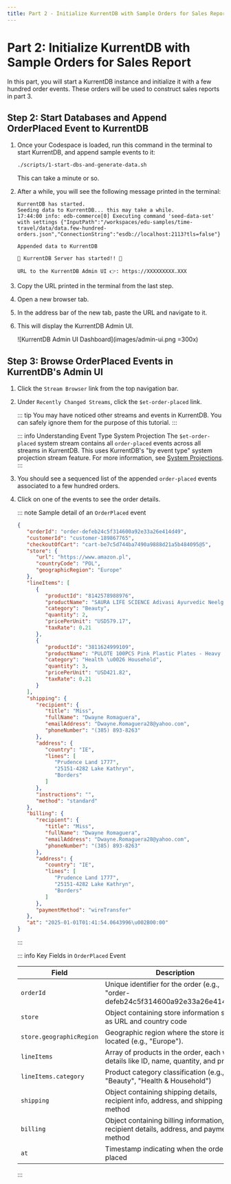 ```yaml
---
title: Part 2 - Initialize KurrentDB with Sample Orders for Sales Report
---
```


# Part 2: Initialize KurrentDB with Sample Orders for Sales Report

In this part, you will start a KurrentDB instance and initialize it with a few hundred order events. These orders will be used to construct sales reports in part 3.

## Step 2: Start Databases and Append OrderPlaced Event to KurrentDB

1. Once your Codespace is loaded, run this command in the terminal to start KurrentDB, and append sample events to it:

   ```sh
   ./scripts/1-start-dbs-and-generate-data.sh
   ```

   This can take a minute or so.

2. After a while, you will see the following message printed in the terminal:

   ```
   KurrentDB has started.
   Seeding data to KurrentDB... this may take a while.
   17:44:00 info: edb-commerce[0] Executing command 'seed-data-set' with settings {"InputPath":"/workspaces/edu-samples/time-travel/data/data.few-hundred-orders.json","ConnectionString":"esdb://localhost:2113?tls=false"}

   Appended data to KurrentDB

   🚀 KurrentDB Server has started!! 🚀

   URL to the KurrentDB Admin UI 👉: https://XXXXXXXXX.XXX
   ```

3. Copy the URL printed in the terminal from the last step.

4. Open a new browser tab. 

5. In the address bar of the new tab, paste the URL and navigate to it.

6. This will display the KurrentDB Admin UI.
   
   ![KurrentDB Admin UI Dashboard](images/admin-ui.png =300x)

## Step 3: Browse OrderPlaced Events in KurrentDB's Admin UI

1. Click the `Stream Browser` link from the top navigation bar.

2. Under `Recently Changed Streams`, click the `$et-order-placed` link.

   ::: tip
   You may have noticed other streams and events in KurrentDB. You can safely ignore them for the purpose of this tutorial. 
   :::

   ::: info Understanding Event Type System Projection
   The `$et-order-placed` system stream contains all `order-placed` events across all streams in KurrentDB. This uses KurrentDB's "by event type" system projection stream feature. For more information, see [System Projections](https://docs.kurrent.io/server/v25.0/features/projections/system.html#by-event-type).
   :::

3. You should see a sequenced list of the appended `order-placed` events associated to a few hundred orders.

4. Click on one of the events to see the order details.

   ::: note Sample detail of an `OrderPlaced` event

   ```json
   {
      "orderId": "order-defeb24c5f314600a92e33a26e414d49",
      "customerId": "customer-189867765",
      "checkoutOfCart": "cart-be7c5d744ba7490a9888d21a5b484095@5",
      "store": {
         "url": "https://www.amazon.pl",
         "countryCode": "POL",
         "geographicRegion": "Europe"
      },
      "lineItems": [
         {
            "productId": "8142578988976",
            "productName": "SAURA LIFE SCIENCE Adivasi Ayurvedic Neelgiri Hair growth Hair Oil-250ML (2)",
            "category": "Beauty",
            "quantity": 2,
            "pricePerUnit": "USD579.17",
            "taxRate": 0.21
         },
         {
            "productId": "3811624999109",
            "productName": "PULOTE 100PCS Pink Plastic Plates - Heavy Duty Pink Disposable Plates - Pink and Gold Plastic Plates Include 50PCS Pink Dinner Plates, 50PCS Pink Dessert Plates for Party\u0026Wedding",
            "category": "Health \u0026 Household",
            "quantity": 3,
            "pricePerUnit": "USD421.82",
            "taxRate": 0.21
         }
      ],
      "shipping": {
         "recipient": {
            "title": "Miss",
            "fullName": "Dwayne Romaguera",
            "emailAddress": "Dwayne.Romaguera28@yahoo.com",
            "phoneNumber": "(385) 893-8263"
         },
         "address": {
            "country": "IE",
            "lines": [
               "Prudence Land 1777",
               "25151-4282 Lake Kathryn",
               "Borders"
            ]
         },
         "instructions": "",
         "method": "standard"
      },
      "billing": {
         "recipient": {
            "title": "Miss",
            "fullName": "Dwayne Romaguera",
            "emailAddress": "Dwayne.Romaguera28@yahoo.com",
            "phoneNumber": "(385) 893-8263"
         },
         "address": {
            "country": "IE",
            "lines": [
               "Prudence Land 1777",
               "25151-4282 Lake Kathryn",
               "Borders"
            ]
         },
         "paymentMethod": "wireTransfer"
      },
      "at": "2025-01-01T01:41:54.0643996\u002B00:00"
   }				
   ```
   :::

   ::: info Key Fields in `OrderPlaced` Event

   | Field                   | Description                                                                                   |
   |-------------------------|-----------------------------------------------------------------------------------------------|
   | `orderId`               | Unique identifier for the order (e.g., "order-defeb24c5f314600a92e33a26e414d49")              |
   | `store`                 | Object containing store information such as URL and country code                              |
   | `store.geographicRegion`| Geographic region where the store is located (e.g., "Europe").                                |
   | `lineItems`             | Array of products in the order, each with details like ID, name, quantity, and price          |
   | `lineItems.category`    | Product category classification (e.g., "Beauty", "Health & Household")                        |
   | `shipping`              | Object containing shipping details, recipient info, address, and shipping method              |
   | `billing`               | Object containing billing information, recipient details, address, and payment method         |
   | `at`                    | Timestamp indicating when the order was placed                                                |

   :::